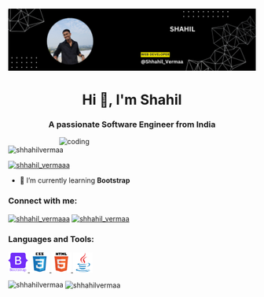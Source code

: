 ![logo](https://github.com/ShhahilVermaa/ShhahilVermaa/blob/main/Black%20and%20Yellow%20Web%20Developer%20LinkedIn%20Banner.png)
<h1 align="center">Hi 👋, I'm Shahil</h1>
<h3 align="center">A passionate Software Engineer from India</h3>

<img align="right" alt="coding" width="400" src="https://i.giphy.com/media/v1.Y2lkPTc5MGI3NjExMjcxMm04d2psbHMxcmIxdmZ1dzM0c2kzajFhaGg1YWI5cTN6MTJ5NSZlcD12MV9pbnRlcm5hbF9naWZfYnlfaWQmY3Q9Zw/f3iwJFOVOwuy7K6FFw/giphy.gif">

<p align="left"> <img src="https://komarev.com/ghpvc/?username=shhahilvermaa&label=Profile%20views&color=0e75b6&style=flat" alt="shhahilvermaa" /> </p>

<p align="left"> <a href="https://twitter.com/shhahil_vermaaa" target="blank"><img src="https://img.shields.io/twitter/follow/shhahil_vermaaa?logo=twitter&style=for-the-badge" alt="shhahil_vermaaa" /></a> </p>

- 🌱 I’m currently learning **Bootstrap**

<h3 align="left">Connect with me:</h3>
<p align="left">
<a href="https://twitter.com/shhahil_vermaaa" target="blank"><img align="center" src="https://raw.githubusercontent.com/rahuldkjain/github-profile-readme-generator/master/src/images/icons/Social/twitter.svg" alt="shhahil_vermaaa" height="30" width="40" /></a>
<a href="https://instagram.com/shhahil_vermaa" target="blank"><img align="center" src="https://raw.githubusercontent.com/rahuldkjain/github-profile-readme-generator/master/src/images/icons/Social/instagram.svg" alt="shhahil_vermaa" height="30" width="40" /></a>
</p>

<h3 align="left">Languages and Tools:</h3>
<p align="left"> <a href="https://getbootstrap.com" target="_blank" rel="noreferrer"> <img src="https://raw.githubusercontent.com/devicons/devicon/master/icons/bootstrap/bootstrap-plain-wordmark.svg" alt="bootstrap" width="40" height="40"/> </a> <a href="https://www.w3schools.com/css/" target="_blank" rel="noreferrer"> <img src="https://raw.githubusercontent.com/devicons/devicon/master/icons/css3/css3-original-wordmark.svg" alt="css3" width="40" height="40"/> </a> <a href="https://www.w3.org/html/" target="_blank" rel="noreferrer"> <img src="https://raw.githubusercontent.com/devicons/devicon/master/icons/html5/html5-original-wordmark.svg" alt="html5" width="40" height="40"/> </a> <a href="https://www.java.com" target="_blank" rel="noreferrer"> <img src="https://raw.githubusercontent.com/devicons/devicon/master/icons/java/java-original.svg" alt="java" width="40" height="40"/> </a> </p>

<p><img align="left" src="https://github-readme-stats.vercel.app/api/top-langs?username=shhahilvermaa&show_icons=true&locale=en&layout=compact" alt="shhahilvermaa" /></p>

<p>&nbsp;<img align="center" src="https://github-readme-stats.vercel.app/api?username=shhahilvermaa&show_icons=true&locale=en" alt="shhahilvermaa" /></p>

